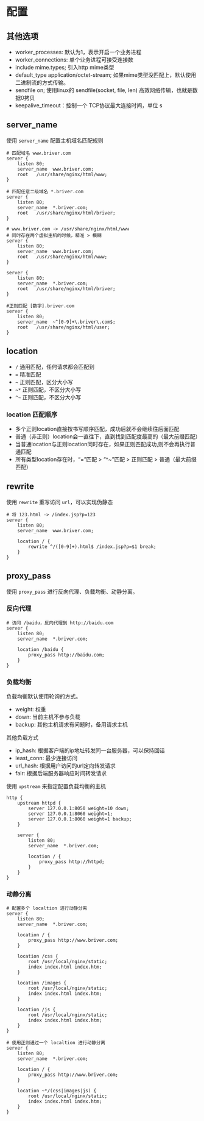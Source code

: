 # 配置

## 其他选项
- worker_processes:   默认为1，表示开启一个业务进程
- worker_connections: 单个业务进程可接受连接数
- include mime.types; 引入http mime类型
- default_type application/octet-stream; 如果mime类型没匹配上，默认使用二进制流的方式传输。
- sendfile on; 使用linux的 sendfile(socket, file, len) 高效网络传输，也就是数据0拷贝
- keepalive_timeout：控制一个 TCP协议最大连接时间，单位 s

## server_name

使用 `server_name` 配置主机域名匹配规则

``` nginx
# 匹配域名 www.briver.com
server {
    listen 80;
    server_name  www.briver.com;
    root   /usr/share/nginx/html/www;
}
```

``` nginx
# 匹配任意二级域名 *.briver.com
server {
    listen 80;
    server_name  *.briver.com;
    root   /usr/share/nginx/html/briver;
}
```

``` nginx
# www.briver.com -> /usr/share/nginx/html/www
# 同时存在两个虚拟主机的时候，精准 > 模糊
server {
    listen 80;
    server_name  www.briver.com;
    root   /usr/share/nginx/html/www;
}

server {
    listen 80;
    server_name  *.briver.com;
    root   /usr/share/nginx/html/briver;
}
```

``` nginx
#正则匹配 [数字].briver.com
server {
    listen 80;
    server_name  ~^[0-9]+\.briver\.com$;
    root   /usr/share/nginx/html/user;
}
```

## location

- `/` 通用匹配，任何请求都会匹配到
- `=` 精准匹配
- `~` 正则匹配，区分大小写
- `~*` 正则匹配，不区分大小写
- `^~` 正则匹配，不区分大小写

### location 匹配顺序
- 多个正则location直接按书写顺序匹配，成功后就不会继续往后面匹配
- 普通（非正则）location会一直往下，直到找到匹配度最高的（最大前缀匹配）
- 当普通location与正则location同时存在，如果正则匹配成功,则不会再执行普通匹配
- 所有类型location存在时，“=”匹配 > “^~”匹配 > 正则匹配 > 普通（最大前缀匹配）

## rewrite

使用 `rewrite` 重写访问 `url`，可以实现伪静态

``` nginx
# 将 123.html -> /index.jsp?p=123
server {
    listen 80;
    server_name  www.briver.com;
    
    location / {
        rewrite ^/([0-9]+).html$ /index.jsp?p=$1 break;
    }
}
```


## proxy_pass

使用 `proxy_pass` 进行反向代理、负载均衡、动静分离。


### 反向代理
``` nginx
# 访问 /baidu，反向代理到 http://baidu.com
server {
    listen 80;
    server_name  *.briver.com;

    location /baidu {
        proxy_pass http://baidu.com;
    }
}
```

### 负载均衡

负载均衡默认使用轮询的方式。
- weight: 权重
- down: 当前主机不参与负载
- backup: 其他主机请求有问题时，备用请求主机

其他负载方式
- ip_hash: 根据客户端的ip地址转发同一台服务器，可以保持回话
- least_conn: 最少连接访问
- url_hash: 根据用户访问的url定向转发请求
- fair: 根据后端服务器响应时间转发请求


使用 `upstream` 来指定配置负载均衡的主机
``` nginx
http {
    upstream httpd {
        server 127.0.0.1:8050 weight=10 down;
        server 127.0.0.1:8060 weight=1;
        server 127.0.0.1:8060 weight=1 backup;
    }

    server {
        listen 80;
        server_name  *.briver.com;

        location / {
            proxy_pass http://httpd;
        }
    }
}
```
### 动静分离
``` nginx
# 配置多个 localtion 进行动静分离
server {
    listen 80;
    server_name  *.briver.com;

    location / {
        proxy_pass http://www.briver.com;
    }

    location /css {
        root /usr/local/nginx/static;
        index index.html index.htm;
    }

    location /images {
        root /usr/local/nginx/static;
        index index.html index.htm;
    }

    location /js {
        root /usr/local/nginx/static;
        index index.html index.htm;
    }
}
```

``` nginx
# 使用正则通过一个 localtion 进行动静分离
server {
    listen 80;
    server_name  *.briver.com;

    location / {
        proxy_pass http://www.briver.com;
    }

    location ~*/(css|images|js) {
        root /usr/local/nginx/static;
        index index.html index.htm;
    }
}
```